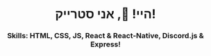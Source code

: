 <h1 align="center">היי! 👋, אני סטרייק!</h1>
<h3 align="center">Skills: HTML, CSS, JS, React & React-Native, Discord.js & Express!</h3>
